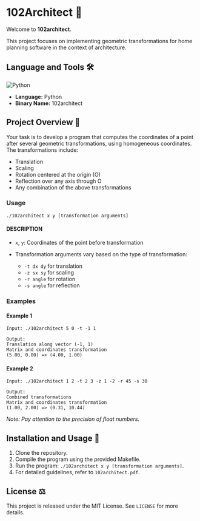 # 102Architect 🏡

Welcome to **102architect**.

This project focuses on implementing geometric transformations for home planning software in the context of architecture.

## Language and Tools 🛠️

![Python](https://img.shields.io/badge/Python-3776AB?style=for-the-badge&logo=python&logoColor=white)

- **Language:** Python
- **Binary Name:** 102architect

## Project Overview 🔎

Your task is to develop a program that computes the coordinates of a point after several geometric transformations, using homogeneous coordinates. The transformations include:

- Translation
- Scaling
- Rotation centered at the origin (O)
- Reflection over any axis through O
- Any combination of the above transformations

### Usage

`./102architect x y [transformation arguments]`

#### DESCRIPTION

- `x`, `y`: Coordinates of the point before transformation
- Transformation arguments vary based on the type of transformation:

  - `-t dx dy` for translation
  - `-z sx sy` for scaling
  - `-r angle` for rotation
  - `-s angle` for reflection

### Examples

#### Example 1

`Input: ./102architect 5 0 -t -1 1`<br>

`Output:`<br>
`Translation along vector (-1, 1)`<br>
`Matrix and coordinates transformation`<br>
`(5.00, 0.00) => (4.00, 1.00)`<br>

#### Example 2

`Input: ./102architect 1 2 -t 2 3 -z 1 -2 -r 45 -s 30`<br>

`Output:`<br>
`Combined transformations`<br>
`Matrix and coordinates transformation`<br>
`(1.00, 2.00) => (0.31, 10.44)`<br>

*Note: Pay attention to the precision of float numbers.*

## Installation and Usage 💾

1. Clone the repository.
2. Compile the program using the provided Makefile.
3. Run the program: `./102architect x y [transformation arguments]`.
4. For detailed guidelines, refer to `102architect.pdf`.

## License ⚖️

This project is released under the MIT License. See `LICENSE` for more details.
